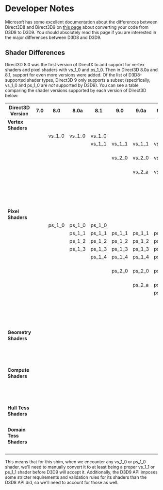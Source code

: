# Developer Notes

Microsoft has some excellent documentation about the differences between Direct3D8 and Direct3D9 on [this page](https://msdn.microsoft.com/en-us/library/windows/desktop/bb204851(v=vs.85).aspx) about converting your code from D3D8 to D3D9. You should absolutely read this page if you are interested in the major differences between D3D8 and D3D9.

## Shader Differences

Direct3D 8.0 was the first version of DirectX to add support for vertex shaders and pixel shaders with vs_1_0 and ps_1_0. Then in Direct3D 8.0a and 8.1, support for even more versions were added.
Of the list of D3D8-supported shader types, Direct3D 9 only supports a subset (specifically, vs_1_0 and ps_1_0 are *not* supported by D3D9). You can see a table comparing the shader versions supported by each version of Direct3D below:

|**Direct3D Version**   |**7.0**|**8.0**|**8.0a**|**8.1**|**9.0**|**9.0a**|**9.0b**|**9.0c**|**10.0**|**10.1**|**11.0**                           |
|-----------------------|-------|-------|--------|-------|-------|--------|--------|--------|--------|--------|-----------------------------------|
|**Vertex Shaders**     |       |       |        |       |       |        |        |        |        |        |                                   |
|                       |       |vs_1_0 |vs_1_0  |vs_1_0 |       |        |        |        |        |        |                                   |
|                       |       |       |        |vs_1_1 |vs_1_1 |vs_1_1  |vs_1_1  |vs_1_1  |        |        |                                   |
|                       |       |       |        |       |vs_2_0 |vs_2_0  |vs_2_0  |vs_2_0  |        |        |vs_4_0_level_9_0 + vs_4_0_level_9_1|
|                       |       |       |        |       |       |vs_2_a  |vs_2_a  |vs_2_a  |        |        |vs_4_0_level_9_3                   |
|                       |       |       |        |       |       |        |        |vs_3_0  |        |        |                                   |
|                       |       |       |        |       |       |        |        |        |vs_4_0  |vs_4_0  |vs_4_0                             |
|                       |       |       |        |       |       |        |        |        |        |vs_4_1  |vs_4_1                             |
|                       |       |       |        |       |       |        |        |        |        |        |vs_5_0                             |
|**Pixel Shaders**      |       |       |        |       |       |        |        |        |        |        |                                   |
|                       |       |ps_1_0 |ps_1_0  |ps_1_0 |       |        |        |        |        |        |                                   |
|                       |       |       |ps_1_1  |ps_1_1 |ps_1_1 |ps_1_1  |ps_1_1  |ps_1_1  |        |        |                                   |
|                       |       |       |ps_1_2  |ps_1_2 |ps_1_2 |ps_1_2  |ps_1_2  |ps_1_2  |        |        |                                   |
|                       |       |       |ps_1_3  |ps_1_3 |ps_1_3 |ps_1_3  |ps_1_3  |ps_1_3  |        |        |                                   |
|                       |       |       |        |ps_1_4 |ps_1_4 |ps_1_4  |ps_1_4  |ps_1_4  |        |        |                                   |
|                       |       |       |        |       |ps_2_0 |ps_2_0  |ps_2_0  |ps_2_0  |        |        |ps_4_0_level_9_0 + ps_4_0_level_9_1|
|                       |       |       |        |       |       |ps_2_a  |ps_2_a  |ps_2_a  |        |        |ps_4_0_level_9_3                   |
|                       |       |       |        |       |       |        |ps_2_b  |ps_2_b  |        |        |ps_4_0_level_9_3                   |
|                       |       |       |        |       |       |        |        |ps_3_0  |        |        |                                   |
|                       |       |       |        |       |       |        |        |        |ps_4_0  |ps_4_0  |ps_4_0                             |
|                       |       |       |        |       |       |        |        |        |        |ps_4_1  |ps_4_1                             |
|                       |       |       |        |       |       |        |        |        |        |        |ps_5_0                             |
|**Geometry Shaders**   |       |       |        |       |       |        |        |        |        |        |                                   |
|                       |       |       |        |       |       |        |        |        |gs_4_0  |gs_4_0  |gs_4_0                             |
|                       |       |       |        |       |       |        |        |        |        |gs_4_1  |gs_4_1                             |
|                       |       |       |        |       |       |        |        |        |        |        |gs_5_0                             |
|**Compute Shaders**    |       |       |        |       |       |        |        |        |        |        |                                   |
|                       |       |       |        |       |       |        |        |        |cs_4_0  |cs_4_0  |cs_4_0                             |
|                       |       |       |        |       |       |        |        |        |        |cs_4_1  |cs_4_1                             |
|                       |       |       |        |       |       |        |        |        |        |        |cs_5_0                             |
|**Hull Tess Shaders**  |       |       |        |       |       |        |        |        |        |        |                                   |
|                       |       |       |        |       |       |        |        |        |        |        |hs_5_0                             |
|**Domain Tess Shaders**|       |       |        |       |       |        |        |        |        |        |                                   |
|                       |       |       |        |       |       |        |        |        |        |        |ds_5_0                             |

This means that for this shim, when we encounter any vs_1_0 or ps_1_0 shader, we'll need to manually convert it to at least being a proper vs_1_1 or ps_1_1 shader before D3D9 will accept it.
Additionally, the D3D9 API imposes some stricter requirements and validation rules for its shaders than the D3D8 API did, so we'll need to account for those as well.



